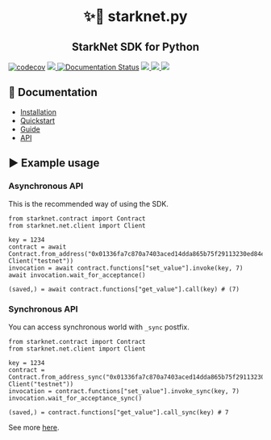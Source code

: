 <h1 align="center">✨🐍 starknet.py</h1>
<h2 align="center">StarkNet SDK for Python</h2>

<p align="center">

[![codecov](https://codecov.io/gh/software-mansion/starknet.py/branch/master/graph/badge.svg?token=3E54E8RYSL)](https://codecov.io/gh/software-mansion/starknet.py)
<a href="https://github.com/software-mansion/starknet.py/actions">
    <img src="https://img.shields.io/github/workflow/status/software-mansion/starknet.py/format -> lint -> test">
</a>
[![Documentation Status](https://readthedocs.org/projects/starknetpy/badge/?version=latest)](https://starknetpy.readthedocs.io/en/latest/?badge=latest)
<a href="https://github.com/software-mansion/starknet.py/blob/main/LICENSE/">
    <img src="https://img.shields.io/badge/license-MIT-black">
</a>
<a href="https://github.com/software-mansion/starknet.py/stargazers">
    <img src='https://img.shields.io/github/stars/software-mansion/starknet.py?color=yellow' />
</a>
<a href="https://starkware.co/">
    <img src="https://img.shields.io/badge/powered_by-StarkWare-navy">
</a>

</p>

## 📘 Documentation
- [Installation](https://starknetpy.rtfd.io/en/latest/installation.html)
- [Quickstart](https://starknetpy.rtfd.io/en/latest/quickstart.html)
- [Guide](https://starknetpy.rtfd.io/en/latest/guide.html)
- [API](https://starknetpy.rtfd.io/en/latest/api.html)

## ▶️ Example usage
### Asynchronous API
This is the recommended way of using the SDK.
```
from starknet.contract import Contract
from starknet.net.client import Client

key = 1234
contract = await Contract.from_address("0x01336fa7c870a7403aced14dda865b75f29113230ed84e3a661f7af70fe83e7b", Client("testnet"))
invocation = await contract.functions["set_value"].invoke(key, 7)
await invocation.wait_for_acceptance()

(saved,) = await contract.functions["get_value"].call(key) # (7)
```

### Synchronous API
You can access synchronous world with `_sync` postfix.

```
from starknet.contract import Contract
from starknet.net.client import Client

key = 1234
contract = Contract.from_address_sync("0x01336fa7c870a7403aced14dda865b75f29113230ed84e3a661f7af70fe83e7b", Client("testnet"))
invocation = contract.functions["set_value"].invoke_sync(key, 7)
invocation.wait_for_acceptance_sync()

(saved,) = contract.functions["get_value"].call_sync(key) # 7
```

See more [here](https://starknetpy.rtfd.io/en/latest/quickstart.html).
